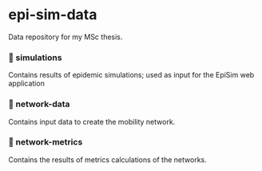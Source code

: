 # epi-sim-data
Data repository for my MSc thesis.

### 📁 simulations
Contains results of epidemic simulations; used as input for the EpiSim web application

### 📁 network-data
Contains input data to create the mobility network.

### 📁 network-metrics
Contains the results of metrics calculations of the networks.
